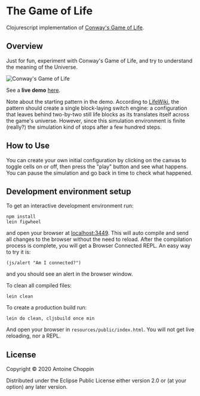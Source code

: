 # The Game of Life

Clojurescript implementation of [Conway's Game of Life](https://en.wikipedia.org/wiki/Conway%27s_Game_of_Life).

## Overview

Just for fun, experiment with Conway's Game of Life, and try to understand the meaning of the Universe.

![Conway's Game of Life](/game-of-life.gif)

See a **live demo** [here](https://japonophile.github.io/game-of-life/).

Note about the starting pattern in the demo.  According to [LifeWiki](https://www.conwaylife.com/w/index.php?title=Block-laying_switch_engine), the pattern should create a single block-laying switch engine: a configuration that leaves behind two-by-two still life blocks as its translates itself across the game's universe.  However, since this simulation environment is finite (really?) the simulation kind of stops after a few hundred steps.

## How to Use

You can create your own initial configuration by clicking on the canvas to toggle cells on or off, then press the "play" button and see what happens.
You can pause the simulation and go back in time to check what happened.

## Development environment setup

To get an interactive development environment run:

    npm install
    lein figwheel

and open your browser at [localhost:3449](http://localhost:3449/).
This will auto compile and send all changes to the browser without the
need to reload. After the compilation process is complete, you will
get a Browser Connected REPL. An easy way to try it is:

    (js/alert "Am I connected?")

and you should see an alert in the browser window.

To clean all compiled files:

    lein clean

To create a production build run:

    lein do clean, cljsbuild once min

And open your browser in `resources/public/index.html`. You will not
get live reloading, nor a REPL. 

## License

Copyright © 2020 Antoine Choppin

Distributed under the Eclipse Public License either version 2.0 or (at your option) any later version.
